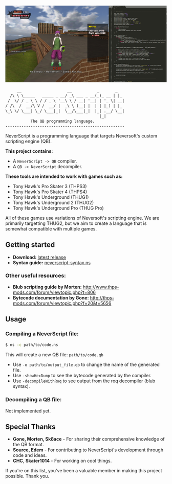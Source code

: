 ![Screenshot of the compiler being used](neverscript.png)

```ascii
     __                    __           _       _   
  /\ \ \_____   _____ _ __/ _\ ___ _ __(_)_ __ | |_ 
 /  \/ / _ \ \ / / _ \ '__\ \ / __| '__| | '_ \| __|
/ /\  /  __/\ V /  __/ |  _\ \ (__| |  | | |_) | |_ 
\_\ \/ \___| \_/ \___|_|  \__/\___|_|  |_| .__/ \__|
                                         |_|        
           The QB programming language.
----------------------------------------------------
```

NeverScript is a programming language that targets Neversoft's custom scripting engine (QB).

**This project contains:**

*  A `NeverScript -> QB` compiler.
*  A `QB -> NeverScript` decompiler.

**These tools are intended to work with games such as:**

*  Tony Hawk's Pro Skater 3 (THPS3)
*  Tony Hawk's Pro Skater 4 (THPS4)
*  Tony Hawk's Underground (THUG1)
*  Tony Hawk's Underground 2 (THUG2)
*  Tony Hawk's Underground Pro (THUG Pro)

All of these games use variations of Neversoft's scripting engine. We are primarily targetting THUG2, but we aim to create a language that is somewhat compatible with multiple games.

## Getting started


*  **Download:** [latest release](../releases)
*  **Syntax guide:** [neverscript-syntax.ns](../docs/neverscript-syntax.ns)

### Other useful resources:

*  **Blub scripting guide by Morten:** http://www.thps-mods.com/forum/viewtopic.php?t=806
*  **Bytecode documentation by Gone:** http://thps-mods.com/forum/viewtopic.php?f=20&t=5656

## Usage

### Compiling a NeverScript file:

```bash
$ ns -c path/to/code.ns
```

This will create a new QB file: `path/to/code.qb`

* Use `-o path/to/output_file.qb` to change the name of the generated file.
* Use `-showHexDump` to see the bytecode generated by the compiler.
* Use `-decompileWithRoq` to see output from the roq decompiler (blub syntax).

### Decompiling a QB file:

Not implemented yet.

## Special Thanks

*  **Gone, Morten, Sk8ace** - For sharing their comprehensive knowledge of the QB format.
*  **Source, Edem** - For contributing to NeverScript's development through code and ideas.
*  **CHC**, **Skater1014** - For working on cool things.

If you're on this list, you've been a valuable member in making this project possible. Thank you.

